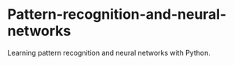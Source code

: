 # Pattern-recognition-and-neural-networks
Learning pattern recognition and neural networks with Python.
